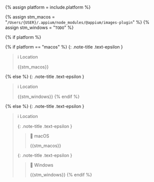 <!-- _includes/docs/env/appium/ -->

<!-- USE CASE -->
<!-- 1. include docs/env/appium/location.md  -->
<!-- 2. include docs/env/appium/location.md platform="macos" -->
<!-- 3. include docs/env/appium/location.md platform="windows" -->

{% assign platform = include.platform %}

{% assign stm_macos =  "`/Users/{USER}/.appium/node_modules/@appium/images-plugin`" %}
{% assign stm_windows =  "`TODO`" %}

<!-- macOS & Windows -->
{% if platform %}

<!-- macOS -->
{% if platform == "macos" %}
{: .note-title .text-epsilon }
> ℹ️ Location
>
> {{stm_macos}}

<!-- Windows -->
{% else %}
{: .note-title .text-epsilon }
> ℹ️ Location
>
> {{stm_windows}}
{% endif %}

<!-- ALL -->
{% else %}
{: .note-title .text-epsilon }
> ℹ️ Location
>
> {: .note-title .text-epsilon }
>> 🔘 macOS
>> 
>> {{stm_macos}}
>
> {: .note-title .text-epsilon }
>> 🔘 Windows
>> 
>> {{stm_windows}}
{% endif %}
